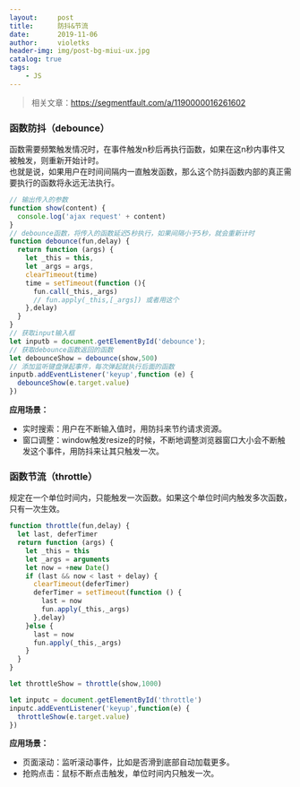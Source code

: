 ```yaml
---
layout:     post
title:      防抖&节流
date:       2019-11-06
author:     violetks
header-img: img/post-bg-miui-ux.jpg
catalog: true
tags:
    - JS
---
```


> 相关文章：https://segmentfault.com/a/1190000016261602

### 函数防抖（debounce）
函数需要频繁触发情况时，在事件触发n秒后再执行函数，如果在这n秒内事件又被触发，则重新开始计时。<br>
也就是说，如果用户在时间间隔内一直触发函数，那么这个防抖函数内部的真正需要执行的函数将永远无法执行。<br>
```javascript
// 输出传入的参数
function show(content) {
  console.log('ajax request' + content)
}
// debounce函数，将传入的函数延迟5秒执行，如果间隔小于5秒，就会重新计时
function debounce(fun,delay) {
  return function (args) {
    let _this = this,
    let _args = args,
    clearTimeout(time)
    time = setTimeout(function (){
      fun.call(_this,_args)
      // fun.apply(_this,[_args]) 或者用这个
    },delay)
  }
}
// 获取input输入框
let inputb = document.getElementById('debounce');
// 获取debounce函数返回的函数
let debounceShow = debounce(show,500)
// 添加监听键盘弹起事件，每次弹起就执行后面的函数
inputb.addEventListener('keyup',function (e) {
  debounceShow(e.target.value)
})
```
**应用场景：**<br>
- 实时搜索：用户在不断输入值时，用防抖来节约请求资源。
- 窗口调整：window触发resize的时候，不断地调整浏览器窗口大小会不断触发这个事件，用防抖来让其只触发一次。<br>

### 函数节流（throttle）
规定在一个单位时间内，只能触发一次函数。如果这个单位时间内触发多次函数，只有一次生效。<br>
```javascript
function throttle(fun,delay) {
  let last, deferTimer
  return function (args) {
    let _this = this
    let _args = arguments
    let now = +new Date()
    if (last && now < last + delay) {
      clearTimeout(deferTimer)
      deferTimer = setTimeout(function () {
        last = now
        fun.apply(_this,_args)
      },delay)
    }else {
      last = now
      fun.apply(_this,_args)
    }
  }
}

let throttleShow = throttle(show,1000)

let inputc = document.getElementById('throttle')
inputc.addEventListener('keyup',function(e) {
  throttleShow(e.target.value)
})
```
**应用场景：**<br>
- 页面滚动：监听滚动事件，比如是否滑到底部自动加载更多。
- 抢购点击：鼠标不断点击触发，单位时间内只触发一次。
